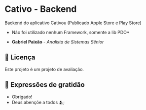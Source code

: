 # Cativo - Backend

Backend do aplicativo Cativou (Publicado Apple Store e Play Store)

* Não foi utilizado nenhum Framework, somente a lib PDO*
 
* **Gabriel Paixão** - *Analista de Sistemas Sênior* 

## 📄 Licença

Este projeto é um projeto de avaliação.

## 🎁 Expressões de gratidão

* Obrigado!
* Deus abençõe a todos 🫂;


